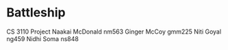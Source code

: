 # Battleship
CS 3110 Project
Naakai McDonald nm563
Ginger McCoy gmm225
Niti Goyal ng459
Nidhi Soma ns848
